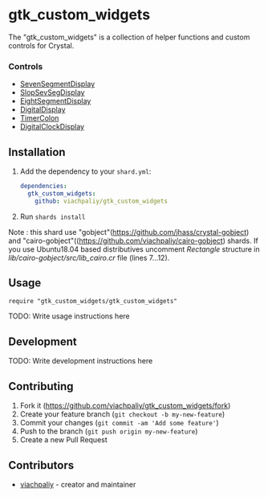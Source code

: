 # gtk_custom_widgets

The "gtk_custom_widgets" is a collection of helper functions and custom controls for Crystal.

### Controls

 - [SevenSegmentDisplay](doc/Controls/SevenSegmentDisplay.md)
 - [SlopSevSegDisplay](doc/Controls/SlopSevSegDisplay.md)
 - [EightSegmentDisplay](doc/Controls/EightSegmentDisplay.md)
 - [DigitalDisplay](doc/Controls/DigitalDisplay.md)
 - [TimerColon](doc/Controls/TimerColon.md)
 - [DigitalClockDisplay](doc/Controls/DigitalClockDisplay.md)
 

## Installation

1. Add the dependency to your `shard.yml`:

   ```yaml
   dependencies:
     gtk_custom_widgets:
       github: viachpaliy/gtk_custom_widgets
   ```

2. Run `shards install`

Note : this shard use "gobject"(https://github.com/jhass/crystal-gobject) and "cairo-gobject"((https://github.com/viachpaliy/cairo-gobject) shards.
 If you use Ubuntu18.04 based distributives uncomment *Rectangle* structure in *lib/cairo-gobject/src/lib_cairo.cr* file (lines 7...12). 



## Usage

```crystal
require "gtk_custom_widgets/gtk_custom_widgets"
```

TODO: Write usage instructions here

## Development

TODO: Write development instructions here

## Contributing

1. Fork it (<https://github.com/viachpaliy/gtk_custom_widgets/fork>)
2. Create your feature branch (`git checkout -b my-new-feature`)
3. Commit your changes (`git commit -am 'Add some feature'`)
4. Push to the branch (`git push origin my-new-feature`)
5. Create a new Pull Request

## Contributors

- [viachpaliy](https://github.com/your-github-user) - creator and maintainer
